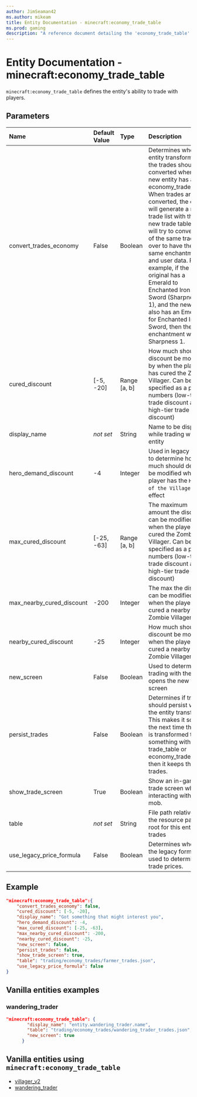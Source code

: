 ```yaml
---
author: JimSeaman42
ms.author: mikeam
title: Entity Documentation - minecraft:economy_trade_table
ms.prod: gaming
description: "A reference document detailing the 'economy_trade_table' entity component"
---
```


# Entity Documentation - minecraft:economy_trade_table

`minecraft:economy_trade_table` defines the entity's ability to trade with players.

## Parameters

|Name |Default Value  |Type  |Description  |
|:----------|:----------|:----------|:----------|
| convert_trades_economy| False| Boolean| Determines when the entity transforms, if the trades should be converted when the new entity has a economy_trade_table. When trades are converted, the entity will generate a new trade list with their new trade table, but will try to convert any of the same trades over to have the same enchantments and user data. For example, if the original has a Emerald to Enchanted Iron Sword (Sharpness 1), and the new trade also has an Emerald for Enchanted Iron Sword, then the enchantment will be Sharpness 1. |
| cured_discount| [-5, -20]| Range [a, b]| How much should the discount be modified by when the player has cured the Zombie Villager. Can be specified as a pair of numbers (low-tier trade discount and high-tier trade discount) |
| display_name| *not set*| String| Name to be displayed while trading with the entity |
| hero_demand_discount| -4| Integer| Used in legacy prices to determine how much should demand be modified when the player has the `Hero of the Village` mob effect |
| max_cured_discount| [-25, -63]| Range [a, b]| The maximum amount the discount can be modified when the player has cured the Zombie Villager. Can be specified as a pair of numbers (low-tier trade discount and high-tier trade discount) |
| max_nearby_cured_discount| -200| Integer| The max the discount can be modified when the player has cured a nearby Zombie Villager |
| nearby_cured_discount| -25| Integer| How much should the discount be modified when the player has cured a nearby Zombie Villager |
| new_screen| False| Boolean| Used to determine if trading with the entity opens the new trade screen |
| persist_trades| False| Boolean| Determines if trades should persist when the entity transforms. This makes it so that the next time the mob is transformed to something with a trade_table or economy_trade_table, then it keeps their trades. |
| show_trade_screen| True| Boolean| Show an in-game trade screen when interacting with the mob. |
| table| *not set*| String| File path relative to the resource pack root for this entity's trades |
| use_legacy_price_formula| False| Boolean| Determines whether the legacy formula is used to determines trade prices. |

## Example

```json
"minecraft:economy_trade_table":{
    "convert_trades_economy": false,
    "cured_discount": [-5, -20],
    "display_name": "Got something that might interest you",
    "hero_demand_discount": -4,
    "max_cured_discount": [-25, -63],
    "max_nearby_cured_discount": -200,
    "nearby_cured_discount": -25,
    "new_screen": false,
    "persist_trades": false,
    "show_trade_screen": true,
    "table": "trading/economy_trades/farmer_trades.json",
    "use_legacy_price_formula": false
}
```

## Vanilla entities examples

### wandering_trader

```json
"minecraft:economy_trade_table": {
        "display_name": "entity.wandering_trader.name",
        "table": "trading/economy_trades/wandering_trader_trades.json",
        "new_screen": true
      }
```

## Vanilla entities using `minecraft:economy_trade_table`

- [villager_v2](../../../../Source/VanillaBehaviorPack_Snippets/entities/villager_v2.md)
- [wandering_trader](../../../../Source/VanillaBehaviorPack_Snippets/entities/wandering_trader.md)
